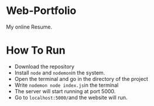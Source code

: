 # Web-Portfolio

My online Resume.

# How To Run

- Download the repository
- Install `node` and `nodemon`in the system.
- Open the terminal and go in the directory of the project
- Write `nodemon node index.js`in the terminal
- The server will start running at port 5000.
- Go to `localhost:5000/`and the website will run.
